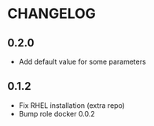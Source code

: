 # CHANGELOG

## 0.2.0

* Add default value for some parameters

## 0.1.2

* Fix RHEL installation (extra repo)
* Bump role docker 0.0.2
